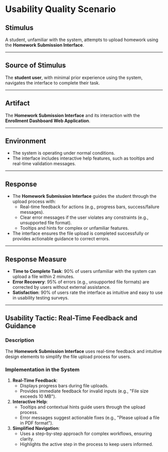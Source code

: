 # Usability Quality Scenario

## Stimulus
A student, unfamiliar with the system, attempts to upload homework using the **Homework Submission Interface**.

---

## Source of Stimulus
The **student user**, with minimal prior experience using the system, navigates the interface to complete their task.

---

## Artifact
The **Homework Submission Interface** and its interaction with the **Enrollment Dashboard Web Application**.

---

## Environment
- The system is operating under normal conditions.
- The interface includes interactive help features, such as tooltips and real-time validation messages.

---

## Response
- The **Homework Submission Interface** guides the student through the upload process with:
  - Real-time feedback for actions (e.g., progress bars, success/failure messages).
  - Clear error messages if the user violates any constraints (e.g., unsupported file format).
  - Tooltips and hints for complex or unfamiliar features.
- The interface ensures the file upload is completed successfully or provides actionable guidance to correct errors.

---

## Response Measure
- **Time to Complete Task**: 90% of users unfamiliar with the system can upload a file within 2 minutes.
- **Error Recovery**: 95% of errors (e.g., unsupported file formats) are corrected by users without external assistance.
- **Satisfaction**: 90% of users rate the interface as intuitive and easy to use in usability testing surveys.

---

## Usability Tactic: Real-Time Feedback and Guidance

### Description
The **Homework Submission Interface** uses real-time feedback and intuitive design elements to simplify the file upload process for users.

### Implementation in the System
1. **Real-Time Feedback**:
   - Displays progress bars during file uploads.
   - Provides immediate feedback for invalid inputs (e.g., "File size exceeds 10 MB").
2. **Interactive Help**:
   - Tooltips and contextual hints guide users through the upload process.
   - Error messages suggest actionable fixes (e.g., "Please upload a file in PDF format").
3. **Simplified Navigation**:
   - Uses a step-by-step approach for complex workflows, ensuring clarity.
   - Highlights the active step in the process to keep users informed.


